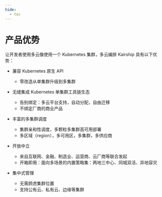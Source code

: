 ```yaml
---
hide:
  - toc
---
```


# 产品优势

让开发者使用多云像使用一个 Kubernetes 集群，多云编排 Kairship 具有以下优势：

- 兼容 Kubernetes 原生 API
    - 零改造从单集群升级到多集群

- 无缝集成 Kubernetes 单集群工具链生态
    - 告别绑定：多云平台支持，自动分配，自由迁移
    - 不绑定厂商的商业产品

- 丰富的多集群调度
    - 集群亲和性调度，多颗粒多集群高可用部署
    - 多区域（region），多可用区，多集群，多供应商

- 开放中立
    - 来自互联网、金融、制造业、运营商、云厂商等联合发起
    - 开箱即用：面向多场景的内置策略集：两地三中心、同城双活、异地容灾

- 集中式管理
    - 无需顾虑集群位置
    - 支持公有云、私有云、边缘等集群
